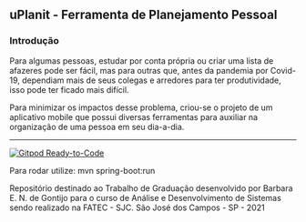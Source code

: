 ## uPlanit - Ferramenta de Planejamento Pessoal
### Introdução
Para algumas pessoas, estudar por conta própria ou criar uma lista de afazeres pode ser fácil, mas para outras que, antes da pandemia por Covid-19, dependiam mais de seus colegas e arredores para ter produtividade, isso pode ter ficado mais difícil.

Para minimizar os impactos desse problema, criou-se o projeto de um aplicativo mobile que possui diversas ferramentas para auxiliar na organização de uma pessoa em seu dia-a-dia.
___________

[![Gitpod Ready-to-Code](https://img.shields.io/badge/Gitpod-Ready--to--Code-blue?logo=gitpod)](https://gitpod.io/#https://github.com/barbaraNegosseki/uplanit)

Para rodar utilize: mvn spring-boot:run

Repositório destinado ao Trabalho de Graduação desenvolvido por Barbara E. N. de Gontijo para o curso de Análise e Desenvolvimento de Sistemas sendo realizado na FATEC - SJC.
São José dos Campos - SP - 2021